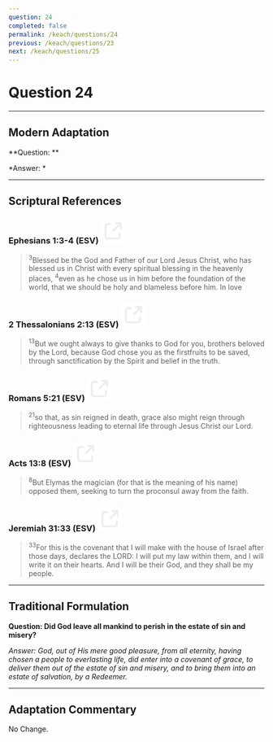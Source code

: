 ```yaml
---
question: 24
completed: false
permalink: /keach/questions/24
previous: /keach/questions/23
next: /keach/questions/25
---
```

# Question 24

---
## Modern Adaptation
**Question: **

*Answer: *

---
## Scriptural References
### Ephesians 1:3-4 (ESV) <a href="https://biblegateway.com/passage/?search=Ephesians+1%3A3-4&version=ESV"><img src="/assets/svg/link.svg"/></a>
> <sup>3</sup>Blessed be the God and Father of our Lord Jesus Christ, who has blessed us in Christ with every spiritual blessing in the heavenly places,
> <sup>4</sup>even as he chose us in him before the foundation of the world, that we should be holy and blameless before him. In love

### 2 Thessalonians 2:13 (ESV) <a href="https://biblegateway.com/passage/?search=2+Thessalonians+2%3A13&version=ESV"><img src="/assets/svg/link.svg"/></a>
> <sup>13</sup>But we ought always to give thanks to God for you, brothers beloved by the Lord, because God chose you as the firstfruits to be saved, through sanctification by the Spirit and belief in the truth.

### Romans 5:21 (ESV) <a href="https://biblegateway.com/passage/?search=Romans+5%3A21&version=ESV"><img src="/assets/svg/link.svg"/></a>
> <sup>21</sup>so that, as sin reigned in death, grace also might reign through righteousness leading to eternal life through Jesus Christ our Lord.

### Acts 13:8 (ESV) <a href="https://biblegateway.com/passage/?search=Acts+13%3A8&version=ESV"><img src="/assets/svg/link.svg"/></a>
> <sup>8</sup>But Elymas the magician (for that is the meaning of his name) opposed them, seeking to turn the proconsul away from the faith.

### Jeremiah 31:33 (ESV) <a href="https://biblegateway.com/passage/?search=Jeremiah+31%3A33&version=ESV"><img src="/assets/svg/link.svg"/></a>
> <sup>33</sup>For this is the covenant that I will make with the house of Israel after those days, declares the LORD: I will put my law within them, and I will write it on their hearts. And I will be their God, and they shall be my people.


---
## Traditional Formulation
**Question: Did God leave all mankind to perish in the estate of sin and misery?**

*Answer: God, out of His mere good pleasure, from all eternity, having chosen a people to everlasting life, did enter into a covenant of grace, to deliver them out of the estate of sin and misery, and to bring them into an estate of salvation, by a Redeemer.*

---
## Adaptation Commentary
No Change.